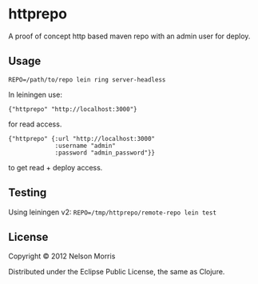 # httprepo

A proof of concept http based maven repo with an admin user for deploy.

## Usage

```REPO=/path/to/repo lein ring server-headless```

In leiningen use:

```
{"httprepo" "http://localhost:3000"}
```
for read access.

```
{"httprepo" {:url "http://localhost:3000"
             :username "admin"
             :password "admin_password"}}
```
to get read + deploy access.

## Testing

Using leiningen v2: ```REPO=/tmp/httprepo/remote-repo lein test```

## License

Copyright © 2012 Nelson Morris

Distributed under the Eclipse Public License, the same as Clojure.
